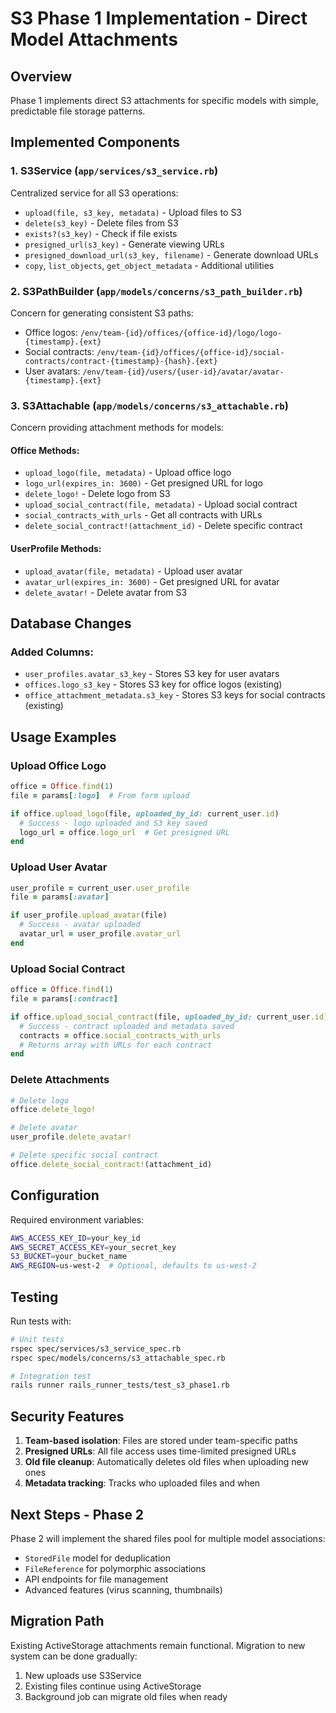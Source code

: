 # S3 Phase 1 Implementation - Direct Model Attachments

## Overview
Phase 1 implements direct S3 attachments for specific models with simple, predictable file storage patterns.

## Implemented Components

### 1. **S3Service** (`app/services/s3_service.rb`)
Centralized service for all S3 operations:
- `upload(file, s3_key, metadata)` - Upload files to S3
- `delete(s3_key)` - Delete files from S3
- `exists?(s3_key)` - Check if file exists
- `presigned_url(s3_key)` - Generate viewing URLs
- `presigned_download_url(s3_key, filename)` - Generate download URLs
- `copy`, `list_objects`, `get_object_metadata` - Additional utilities

### 2. **S3PathBuilder** (`app/models/concerns/s3_path_builder.rb`)
Concern for generating consistent S3 paths:
- Office logos: `/env/team-{id}/offices/{office-id}/logo/logo-{timestamp}.{ext}`
- Social contracts: `/env/team-{id}/offices/{office-id}/social-contracts/contract-{timestamp}-{hash}.{ext}`
- User avatars: `/env/team-{id}/users/{user-id}/avatar/avatar-{timestamp}.{ext}`

### 3. **S3Attachable** (`app/models/concerns/s3_attachable.rb`)
Concern providing attachment methods for models:

#### Office Methods:
- `upload_logo(file, metadata)` - Upload office logo
- `logo_url(expires_in: 3600)` - Get presigned URL for logo
- `delete_logo!` - Delete logo from S3
- `upload_social_contract(file, metadata)` - Upload social contract
- `social_contracts_with_urls` - Get all contracts with URLs
- `delete_social_contract!(attachment_id)` - Delete specific contract

#### UserProfile Methods:
- `upload_avatar(file, metadata)` - Upload user avatar
- `avatar_url(expires_in: 3600)` - Get presigned URL for avatar
- `delete_avatar!` - Delete avatar from S3

## Database Changes

### Added Columns:
- `user_profiles.avatar_s3_key` - Stores S3 key for user avatars
- `offices.logo_s3_key` - Stores S3 key for office logos (existing)
- `office_attachment_metadata.s3_key` - Stores S3 keys for social contracts (existing)

## Usage Examples

### Upload Office Logo
```ruby
office = Office.find(1)
file = params[:logo]  # From form upload

if office.upload_logo(file, uploaded_by_id: current_user.id)
  # Success - logo uploaded and S3 key saved
  logo_url = office.logo_url  # Get presigned URL
end
```

### Upload User Avatar
```ruby
user_profile = current_user.user_profile
file = params[:avatar]

if user_profile.upload_avatar(file)
  # Success - avatar uploaded
  avatar_url = user_profile.avatar_url
end
```

### Upload Social Contract
```ruby
office = Office.find(1)
file = params[:contract]

if office.upload_social_contract(file, uploaded_by_id: current_user.id)
  # Success - contract uploaded and metadata saved
  contracts = office.social_contracts_with_urls
  # Returns array with URLs for each contract
end
```

### Delete Attachments
```ruby
# Delete logo
office.delete_logo!

# Delete avatar  
user_profile.delete_avatar!

# Delete specific social contract
office.delete_social_contract!(attachment_id)
```

## Configuration

Required environment variables:
```bash
AWS_ACCESS_KEY_ID=your_key_id
AWS_SECRET_ACCESS_KEY=your_secret_key
S3_BUCKET=your_bucket_name
AWS_REGION=us-west-2  # Optional, defaults to us-west-2
```

## Testing

Run tests with:
```bash
# Unit tests
rspec spec/services/s3_service_spec.rb
rspec spec/models/concerns/s3_attachable_spec.rb

# Integration test
rails runner rails_runner_tests/test_s3_phase1.rb
```

## Security Features

1. **Team-based isolation**: Files are stored under team-specific paths
2. **Presigned URLs**: All file access uses time-limited presigned URLs
3. **Old file cleanup**: Automatically deletes old files when uploading new ones
4. **Metadata tracking**: Tracks who uploaded files and when

## Next Steps - Phase 2

Phase 2 will implement the shared files pool for multiple model associations:
- `StoredFile` model for deduplication
- `FileReference` for polymorphic associations
- API endpoints for file management
- Advanced features (virus scanning, thumbnails)

## Migration Path

Existing ActiveStorage attachments remain functional. Migration to new system can be done gradually:
1. New uploads use S3Service
2. Existing files continue using ActiveStorage
3. Background job can migrate old files when ready